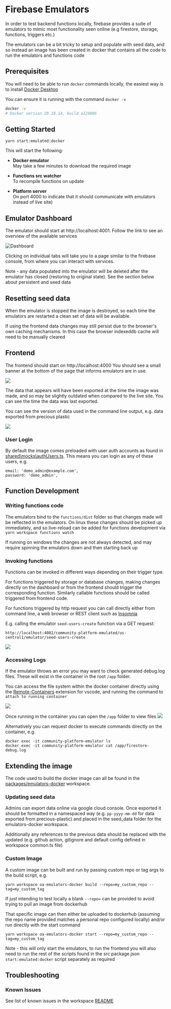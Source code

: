 # Firebase Emulators

In order to test backend functions locally, firebase provides a suite of emulators to mimic most functionality seen online (e.g firestore, storage, functions, triggers etc.)

The emulators can be a bit tricky to setup and populate with seed data, and so instead an image has been created in docker that contains all the code to run the emulators and functions code

## Prerequisites

You will need to be able to run `docker` commands locally, the easiest way is to install [Docker Desktop](https://docs.docker.com/desktop/)

You can ensure it is running with the command `docker -v`

```sh
docker -v
# Docker version 20.10.14, build a224086
```

## Getting Started

```
yarn start:emulated:docker
```

This will start the following:

- **Docker emulator**  
  May take a few minutes to download the required image

- **Functions src watcher**  
  To recompile functions on update

- **Platform server**  
  On port 4000 to indicate that it should communicate with emulators instead of live site)

## Emulator Dashboard

The emulator should start at http://localhost:4001. Follow the link to see an overview of the available services

![Dashboard](./images/firebase-emulators-dashboard.png)

Clicking on individual tabs will take you to a page similar to the firebase console, from where you can interact with services.

Note - any data populated into the emulator will be deleted after the emulator has closed (restoring to original state). See the section below about persistent and seed data

## Resetting seed data

When the emulator is stopped the image is destroyed, so each time the emulators are restarted a clean set of data will be available.

If using the frontend data changes may still persist due to the browser's own caching mechanisms. In this case the browser indexeddb cache will need to be manually cleared

## Frontend

The frontend should start on http://localhost:4000
You should see a small banner at the bottom of the page that informs emulators are in use.

![](./images/emulators-docker-frontend.png)

The data that appears will have been exported at the time the image was made, and so may be slightly outdated when compared to the live site. You can see the time the data was last exported.

You can see the version of data used in the command line output, e.g. data exported from precious plastic

![](../images/emulators-docker-cli.png)

### User Login

By default the image comes preloaded with user auth accounts as found in [shared\mocks\authUsers.ts](https://github.com/ONEARMY/community-platform/tree/master/shared/mocks/authUsers.ts). This means you can login as any of these users, e.g.

```
email: 'demo_admin@example.com',
password: 'demo_admin',
```

## Function Development

### Writing functions code

The emulators bind to the `functions/dist` folder so that changes made will be reflected in the emulators. On linux these changes should be picked up immediately, and so live-reload can be added for functions development via `yarn workspace functions watch`

If running on windows the changes are not always detected, and may require spinning the emulators down and then starting back up

### Invoking functions

Functions can be invoked in different ways depending on their trigger type.

For functions triggered by storage or database changes, making changes directly on the dashboard or from the frontend should trigger the corresponding function.
Similarly callable functions should be called triggered from frontend code.

For functions triggered by http request you can call directly either from command line, a web browser or REST client such as [Insomnia](https://insomnia.rest/)

E.g. calling the emulator `seed-users-create` function via a GET request:

```
http://localhost:4002/community-platform-emulated/us-central1/emulator/seed-users-create
```

![](images/emulators-docker-http-req.png)

### Accessing Logs

If the emulator throws an error you may want to check generated debug.log files. These will exist in the container in the root `/app` folder.

You can access the file system within the docker container directly using the
[Remote-Containers](https://marketplace.visualstudio.com/items?itemName=ms-vscode-remote.remote-containers) extension for vscode, and running the command to `attach to running container`

![](images/emulators-docker-remote.png)

Once running in the container you can open the `/app` folder to view files
![](images/emulator-docker-remote-files.png)

Alternatively you can request docker to execute commands directly on the container, e.g.

```
docker exec -it community-platform-emulator ls
docker exec -it community-platform-emulator cat /app/firestore-debug.log
```

## Extending the image

The code used to build the docker image can all be found in the [packages/emulators-docker](https://github.com/ONEARMY/community-platform/tree/master/packages/emulators-docker) workspace.

### Updating seed data

Admins can export data online via google cloud console. Once exported it should be formatted in a namespaced way (e.g. `pp-yyyy-mm-dd` for data exported from precious-plastic) and placed in the seed_data folder for the emulators-docker workspace.

Additionally any references to the previous data should be replaced with the updated (e.g. github action, gitignore and default config defined in workspace common.ts file)

### Custom Image

A custom image can be built and run by passing custom repo or tag args to the build script, e.g.

```
yarn workspace oa-emulators-docker build --repo=my_custom_repo --tag=my_custom_tag
```

If just intending to test locally a blank `--repo=` can be provided to avoid trying to pull an image from dockerhub

That specific image can then either be uploaded to dockerhub (assuming the repo name provided matches a personal repo configured locally) and/or run directly with the start command

```
yarn workspace oa-emulators-docker start --repo=my_custom_repo --tag=my_custom_tag
```

Note - this will only start the emulators, to run the frontend you will also need to run the rest of the scripts found in the src package.json `start:emulated:docker` script separately as required

## Troubleshooting

### Known Issues

See list of known issues in the workspace [README](https://github.com/ONEARMY/community-platform/tree/master/packages/emulators-docker)
